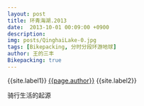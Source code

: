 ```yaml
---
layout: post
title: 环青海湖.2013
date:  2013-10-01 00:09:00 +0900
description:
img: posts/QinghaiLake-0.jpg
tags: [Bikepacking, 分时分段环游地球]
author: 王的三丰
Bikepacking: true
---
```

{{site.label1}} <a href="/about">{{page.author}}</a> {{site.label2}}

骑行生活的起源
